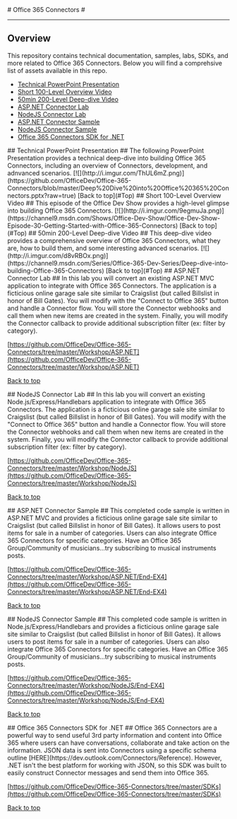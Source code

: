 <a name="Top" />
# Office 365 Connectors #

---

## Overview ##
This repository contains technical documentation, samples, labs, SDKs, and more related to Office 365 Connectors. Below you will find a comprehsive list of assets available in this repo.

- [Technical PowerPoint Presentation](#PPTX)
- [Short 100-Level Overview Video](#Vid1)
- [50min 200-Level Deep-dive Video](#Vid2)
- [ASP.NET Connector Lab](#AspLab)
- [NodeJS Connector Lab](#NodeLab)
- [ASP.NET Connector Sample](#AspSample)
- [NodeJS Connector Sample](#NodeSample)
- [Office 365 Connectors SDK for .NET](#ConnectorsSDK)


<a name="PPTX" />
## Technical PowerPoint Presentation ##
The following PowerPoint Presentation provides a technical deep-dive into building Office 365 Connectors, including an overview of Connectors, development, and adnvanced scenarios.
[![](http://i.imgur.com/ThUL6mZ.png)](https://github.com/OfficeDev/Office-365-Connectors/blob/master/Deep%20Dive%20into%20Office%20365%20Connectors.pptx?raw=true)
[Back to top](#Top)

<a name="Vid1" />
## Short 100-Level Overview Video ##
This episode of the Office Dev Show provides a high-level glimpse into building Office 365 Connectors.
[![](http://i.imgur.com/9egmuJa.png)](https://channel9.msdn.com/Shows/Office-Dev-Show/Office-Dev-Show-Episode-30-Getting-Started-with-Office-365-Connectors)
[Back to top](#Top)

<a name="Vid2" />
## 50min 200-Level Deep-dive Video ##
This deep-dive video provides a comprehensive overview of Office 365 Connectors, what they are, how to build them, and some interesting advanced scenarios.
[![](http://i.imgur.com/d8vRBOx.png)](https://channel9.msdn.com/Series/Office-365-Dev-Series/Deep-dive-into-building-Office-365-Connectors)
[Back to top](#Top)

<a name="AspLab" />
## ASP.NET Connector Lab ##
In this lab you will convert an existing ASP.NET MVC application to integrate with Office 365 Connectors. The application is a ficticious online garage sale site similar to Craigslist (but called Billslist in honor of Bill Gates). You will modify with the "Connect to Office 365" button and handle a Connector flow. You will store the Connector webhooks and call them when new items are created in the system. Finally, you will modify the Connector callback to provide additional subscription filter (ex: filter by category). 

[https://github.com/OfficeDev/Office-365-Connectors/tree/master/Workshop/ASP.NET](https://github.com/OfficeDev/Office-365-Connectors/tree/master/Workshop/ASP.NET)

[Back to top](#Top)

<a name="NodeLab" />
## NodeJS Connector Lab ##
In this lab you will convert an existing Node.js/Express/Handlebars application to integrate with Office 365 Connectors. The application is a ficticious online garage sale site similar to Craigslist (but called Billslist in honor of Bill Gates). You will modify with the "Connect to Office 365" button and handle a Connector flow. You will store the Connector webhooks and call them when new items are created in the system. Finally, you will modify the Connector callback to provide additional subscription filter (ex: filter by category).

[https://github.com/OfficeDev/Office-365-Connectors/tree/master/Workshop/NodeJS](https://github.com/OfficeDev/Office-365-Connectors/tree/master/Workshop/NodeJS)

[Back to top](#Top)

<a name="AspSample" />
## ASP.NET Connector Sample ##
This completed code sample is written in ASP.NET MVC and provides a ficticious online garage sale site similar to Craigslist (but called Billslist in honor of Bill Gates). It allows users to post items for sale in a number of categories. Users can also integrate Office 365 Connectors for specific categories. Have an Office 365 Group/Community of musicians...try subscribing to musical instruments posts.

[https://github.com/OfficeDev/Office-365-Connectors/tree/master/Workshop/ASP.NET/End-EX4](https://github.com/OfficeDev/Office-365-Connectors/tree/master/Workshop/ASP.NET/End-EX4)

[Back to top](#Top)

<a name="NodeSample" />
## NodeJS Connector Sample ##
This completed code sample is written in Node.js/Express/Handlebars and provides a ficticious online garage sale site similar to Craigslist (but called Billslist in honor of Bill Gates). It allows users to post items for sale in a number of categories. Users can also integrate Office 365 Connectors for specific categories. Have an Office 365 Group/Community of musicians...try subscribing to musical instruments posts.

[https://github.com/OfficeDev/Office-365-Connectors/tree/master/Workshop/NodeJS/End-EX4](https://github.com/OfficeDev/Office-365-Connectors/tree/master/Workshop/NodeJS/End-EX4)

[Back to top](#Top)

<a name="ConnectorsSDK" />
## Office 365 Connectors SDK for .NET ##
Office 365 Connectors are a powerful way to send useful 3rd party information and content into Office 365 where users can have conversations, collaborate and take action on the information. JSON data is sent into Connectors using a specific schema outline [HERE](https://dev.outlook.com/Connectors/Reference). However, .NET isn't the best platform for working with JSON, so this SDK was built to easily construct Connector messages and send them into Office 365.

[https://github.com/OfficeDev/Office-365-Connectors/tree/master/SDKs](https://github.com/OfficeDev/Office-365-Connectors/tree/master/SDKs)

[Back to top](#Top)
